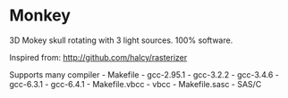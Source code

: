# Monkey

3D Mokey skull rotating with 3 light sources. 100% software.

Inspired from: http://github.com/halcy/rasterizer

Supports many compiler
	- Makefile
		- gcc-2.95.1
		- gcc-3.2.2
		- gcc-3.4.6
		- gcc-6.3.1
		- gcc-6.4.1
	- Makefile.vbcc
		 - vbcc
	- Makefile.sasc
		  -  SAS/C
